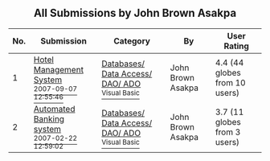 ﻿<div align="center">

## All Submissions by John Brown Asakpa

</div>

No.  | Submission | Category | By   | User Rating
---- | ---------- | -------- | ---- | -----------
1 | [Hotel Management System<br /><sup>2007-09-07 12:55:46</sup>](https://github.com/Planet-Source-Code/john-brown-asakpa-hotel-management-system__1-69287) | [Databases/ Data Access/ DAO/ ADO<br /><sup>Visual Basic</sup>](../ByCategory/databases-data-access-dao-ado__1-6.md) | John Brown Asakpa | 4.4 (44 globes from 10 users)
2 | [Automated Banking system<br /><sup>2007-02-22 12:59:02</sup>](https://github.com/Planet-Source-Code/john-brown-asakpa-automated-banking-system__1-67944) | [Databases/ Data Access/ DAO/ ADO<br /><sup>Visual Basic</sup>](../ByCategory/databases-data-access-dao-ado__1-6.md) | John Brown Asakpa | 3.7 (11 globes from 3 users)
